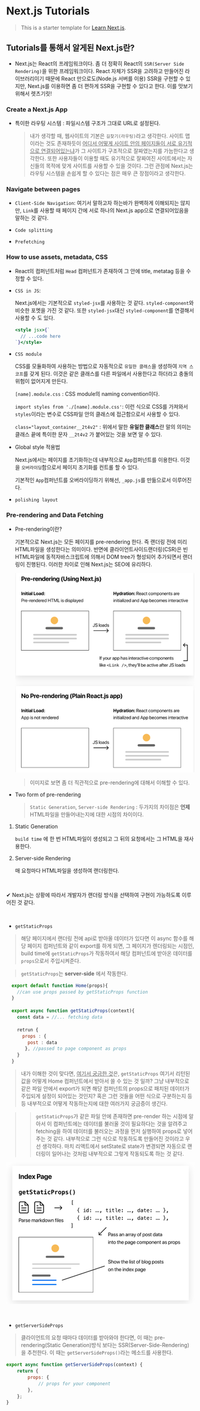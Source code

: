 # Next.js Tutorials

> This is a starter template for [Learn Next.js](https://nextjs.org/learn).

## Tutorials를 통해서 알게된 Next.js란?

- Next.js는 React의 프레임워크이다. 좀 더 정확히 React의 `SSR(Server Side Rendering)`을 위한 프레임워크이다. React 자체가 SSR을 고려하고 만들어진 라이브러리이기 때문에 React 만으로도(Node.js 서버를 이용) SSR을 구현할 수 있지만, Next.js를 이용하면 좀 더 편하게 SSR을 구현할 수 있다고 한다. 이를 맛보기 위해서 렛츠기릿!

### Create a Next.js App

- 특이한 라우팅 시스템 : 파일시스템 구조가 그대로 URL로 설정된다.

  > 내가 생각할 때, 웹사이트의 기본은 `길찾기(라우팅)`라고 생각한다. 사이트 맵이라는 것도 존재하듯이 <u>어디서 어떻게 사이트 안의 페이지들이 서로 유기적으로 연결되어있는냐</u>가 그 사이트가 구조적으로 잘짜였는지를 가늠한다고 생각한다. 또한 사용자들이 이용할 때도 유기적으로 잘짜여진 사이트에서는 자신들의 목적에 맞게 사이트를 사용할 수 있을 것이다. 그런 관점에 Next.js는 라우팅 시스템을 손쉽게 할 수 있다는 점은 매우 큰 장점이라고 생각한다.

### Navigate between pages

- `Client-Side Navigation`:
  여기서 말하고자 하는바가 완벽하게 이해되지는 않지만, `Link`를 사용할 때 페이지 간에 서로 하나의 Next.js app으로 연결되어있음을 말하는 것 같다.

- `Code splitting`
- `Prefetching`

### How to use assets, metadata, CSS

- React의 컴퍼넌트처럼 `Head` 컴퍼넌트가 존재하여 그 안에 title, metatag 등을 수정할 수 있다.

- `CSS in JS`:

  Next.js에서는 기본적으로 `styled-jsx`를 사용하는 것 같다. `styled-component`와 비슷한 포멧을 가진 것 같다. 또한 `styled-jsx`대신 `styled-component`를 연결해서 사용할 수 도 있다.

  ```jsx
  <style jsx>{`
  	// ...code here
  `}</style>
  ```

- `CSS module`

  CSS를 모듈화하여 사용하는 방법으로 자동적으로 `유일한 클래스`을 생성하여 `지역 스코프`를 갖게 된다. 이것은 같은 클래스를 다른 파일에서 사용한다고 하더라고 충돌의 위험이 없어지게 만든다.

  `[name].module.css` : CSS module의 naming convention이다.

  `import styles from './[name].module.css'`: 이런 식으로 CSS를 가져와서 `styles`이라는 변수로 CSS파일 안의 클래스에 접근함으로서 사용할 수 있다.

  `class="layout_container__2t4v2"` : 위에서 말한 **유일한 클래스**란 말의 의미는 클래스 끝에 특이한 문자 `__2t4v2` 가 붙어있는 것을 보면 알 수 있다.

- Global style 적용법

  Next.js에서는 페이지를 초기화하는데 내부적으로 `App`컴퍼넌트를 이용한다. 이것을 `오버라이딩`함으로서 페이지 초기화를 컨트롤 할 수 있다.

  기본적인 `App`컴퍼넌트를 오버라이딩하기 위해선, `_app.js`를 만듦으로서 이루어진다.

- `polishing layout`

### Pre-rendering and Data Fetching

- Pre-rendering이란?

  기본적으로 Next.js는 모든 페이지를 pre-rendering 한다. 즉 랜더링 전에 미리 HTML파일을 생성한다는 의미이다. 반면에 클라이언트사이드랜더링(CSR)은 빈 HTML파일에 동적자바스크립트에 의해서 DOM tree가 형성되어 추가되면서 랜더링이 진행된다. 이러한 차이로 인해 Next.js는 SEO에 유리하다.

  ![pre-rendering](pre-rendering.PNG)

  > 이미지로 보면 좀 더 직관적으로 pre-rendering에 대해서 이해할 수 있다.

- Two form of pre-rendering
  > `Static Generation`, `Server-side Rendering` : 두가지의 차이점은 **언제** HTML파일을 만들어내는지에 대한 시점의 차이이다.

1. Static Generation

   `build time` 에 한 번 HTML파일이 생성되고 그 뒤의 요청에서는 그 HTML을 재사용한다.

2. Server-side Rendering

   매 요청마다 HTML파일을 생성하여 랜더링한다.

<br/>

✔ Next.js는 상황에 따라서 개발자가 랜더링 방식을 선택하여 구현이 가능하도록 이루어진 것 같다.

<br/>

- `getStaticProps`

> 해당 페이지에서 랜더링 전에 api로 받아올 데이터가 있다면 이 async 함수를 해당 페이지 컴퍼넌트와 같이 export를 하게 되면, 그 페이지가 렌더링되는 시점인, build time에 `getStaticProps`가 작동하여서 해당 컴퍼넌트에 받아온 데이터를 `props`으로서 주입시켜준다.

> `getStaticProps`는 **server-side** 에서 작동한다.

```javascript
  export default function Home(props){
    //can use props passed by getStaticProps function
  }

  export async function getStaticProps(context){
    const data = //... fetching data

    retrun {
      props : {
        post : data
       }, //passed to page component as props
    }
  }
```

> 내가 이해한 것이 맞다면, <u>여기서 궁금한 것</u>은, `getStaticProps` 여기서 리턴된 값을 어떻게 Home 컴퍼넌트에서 받아서 쓸 수 있는 것 일까? 그냥 내부적으로 같은 파일 안에서 export가 되면 해당 컴퍼넌트의 props으로 패치된 데이터가 주입되게 설정이 되어있는 것인지? 혹은 그런 것들을 어떤 식으로 구분하는지 등등 내부적으로 어떻게 작동하는지에 대한 여러가지 궁금증이 생긴다.

> > `getStaticProps`가 같은 파일 안에 존재하면 pre-render 하는 시점에 알아서 이 컴퍼넌트에는 데이터를 불러올 것이 필요하다는 것을 알려주고 fetching을 하여 데이터를 불러오는 과정을 먼저 실행하여 props로 넣어주는 것 같다. 내부적으로 그런 식으로 작동하도록 만들어진 것이라고 우선 생각하다. 마치 리액트에서 setState로 state가 변경되면 자동으로 랜더링이 일어나는 것처럼 내부적으로 그렇게 작동되도록 하는 것 같다.

![getstaticprops](getstaticprops.PNG)

<br/>

- `getServerSideProps`

> 클라이언트의 요청 때마다 데이터를 받아와야 한다면, 이 때는 pre-rendering(Static Generation)방식 보다는 SSR(Server-Side-Rendering) 을 추천한다. 이 때는 `getServerSideProps()`라는 메소드를 사용한다.

```javascript
export async function getServerSideProps(context) {
	return {
		props: {
			// props for your component
		},
	};
}
```
